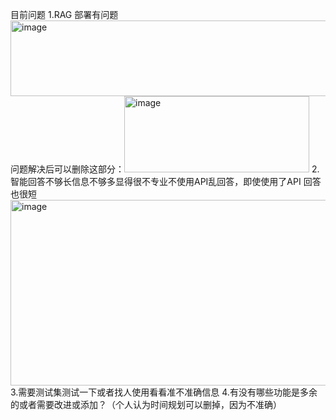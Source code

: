 
目前问题
1.RAG 部署有问题
<img width="571" height="121" alt="image" src="https://github.com/user-attachments/assets/4f3a3d6f-e9ac-4b77-8cc9-f8fb8b02c4ac" />
问题解决后可以删除这部分：<img width="296" height="122" alt="image" src="https://github.com/user-attachments/assets/dc1e272e-a776-4163-abb0-4a4c31b6bd65" />
2.智能回答不够长信息不够多显得很不专业不使用API乱回答，即使使用了API 回答也很短<img width="1340" height="297" alt="image" src="https://github.com/user-attachments/assets/f0b1684b-c499-43f1-844b-6c7f76b92460" />
3.需要测试集测试一下或者找人使用看看准不准确信息
4.有没有哪些功能是多余的或者需要改进或添加？（个人认为时间规划可以删掉，因为不准确）
